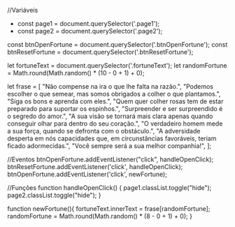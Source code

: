//Variáveis 
- const page1 = document.querySelector('.page1');
- const page2 = document.querySelector('.page2');

const btnOpenFortune = document.querySelector('.btnOpenFortune');
const btnResetFortune = document.querySelector('.btnResetFortune');

let fortuneText = document.querySelector('.fortuneText');
let randomFortune = Math.round(Math.random() * (10 - 0 + 1) + 0);

let frase = [
    "Não compense na ira o que lhe falta na razão.",
    "Podemos escolher o que semear, mas somos obrigados a colher o que plantamos.",
    "Siga os bons e aprenda com eles.",
    "Quem quer colher rosas tem de estar preparado para suportar os espinhos.",
    "Surpreender e ser surpreendido é o segredo do amor.",
    "A sua visão se tornará mais clara apenas quando conseguir olhar para dentro do seu coração.",
    "O verdadeiro homem mede a sua força, quando se defronta com o obstáculo.",
    "A adversidade desperta em nós capacidades que, em circunstâncias favoráveis, teriam ficado adormecidas.",
    "Você sempre será a sua melhor companhia!",
];

//Eventos
btnOpenFortune.addEventListener("click", handleOpenClick);
btnResetFortune.addEventListener('click', handleOpenClick);
btnOpenFortune.addEventListener('click', newFortune);



//Funções
function handleOpenClick() {
    page1.classList.toggle("hide");
    page2.classList.toggle("hide");
}

function newFortune(){
    fortuneText.innerText = frase[randomFortune];
    randomFortune = Math.round(Math.random() * (8 - 0 + 1) + 0);
}
